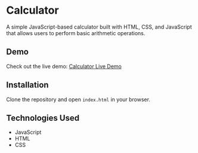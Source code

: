 ﻿# Calculator

A simple JavaScript-based calculator built with HTML, CSS, and JavaScript that allows users to perform basic arithmetic operations.

## Demo

Check out the live demo: [Calculator Live Demo](https://calc-0001.netlify.app/)

## Installation

Clone the repository and open `index.html` in your browser.

## Technologies Used

- JavaScript
- HTML
- CSS

